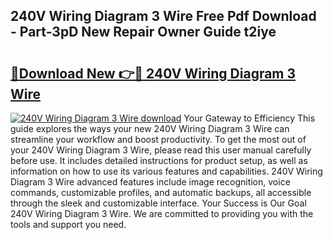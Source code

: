 ## 240V Wiring Diagram 3 Wire Free Pdf Download - Part-3pD New Repair Owner Guide t2iye

# <h2><a href="http://dfk97o.blite.top/?on=240V+Wiring+Diagram+3+Wire">🔗Download New 👉🔴 240V Wiring Diagram 3 Wire</a></h2>

[![240V Wiring Diagram 3 Wire download](https://i.imgur.com/lujVjoI.png)](http://dfk97o.blite.top/?on=240V+Wiring+Diagram+3+Wire)
Your Gateway to Efficiency This guide explores the ways your new 240V Wiring Diagram 3 Wire can streamline your workflow and boost productivity. To get the most out of your 240V Wiring Diagram 3 Wire, please read this user manual carefully before use. It includes detailed instructions for product setup, as well as information on how to use its various features and capabilities. 240V Wiring Diagram 3 Wire advanced features include image recognition, voice commands, customizable profiles, and automatic backups, all accessible through the sleek and customizable interface. Your Success is Our Goal 240V Wiring Diagram 3 Wire. We are committed to providing you with the tools and support you need.
